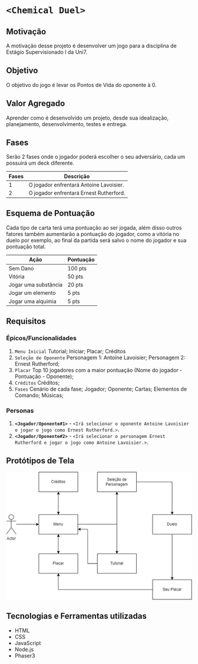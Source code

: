 # `<Chemical Duel>`

## Motivação

A motivação desse projeto é desenvolver um jogo para a disciplina de Estágio Supervisionado I da Uni7.

## Objetivo

O objetivo do jogo é levar os Pontos de Vida do oponente à 0.

## Valor Agregado

Aprender como é desenvolvido um projeto, desde sua idealização, planejamento, desenvolvimento, testes e entrega.

## Fases

Serão 2 fases onde o jogador poderá escolher o seu adversário, cada um possuirá um deck diferente.

| Fases | Descrição |
| ----- | ----------- |
| 1     | O jogador enfrentará Antoine Lavoisier. |
| 2     | O jogador enfrentará Ernest Rutherford. |

## Esquema de Pontuação

Cada tipo de carta terá uma pontuação ao ser jogada, além disso outros fatores também aumentarão a pontuação do jogador, como a vitória no duelo por exemplo, ao final da partida será salvo o nome do jogador e sua pontuação total.

| Ação | Pontuação |
| ----- | ----------- |
| Sem Dano   | 100 pts |
| Vitória   | 50 pts |
| Jogar uma substância   | 20 pts |
| Jogar um elemento | 5 pts |
| Jogar uma alquimia     | 5 pts |

## Requisitos

### Épicos/Funcionalidades

1. `Menu Inicial`
   Tutorial;
   Iniciar;
   Placar;
   Créditos
2. `Seleção de Oponente`
   Personagem 1: Antoine Lavoisier;
   Personagem 2: Ernest Rutherford;
3. `Placar`
   Top 10 jogadores com a maior pontuação (Nome do jogador - Pontuação - Oponente);
4. `Créditos`
   Créditos;
5. `Fases`
   Cenário de cada fase;
   Jogador;
   Oponente;
   Cartas;
   Elementos de Comando;
   Músicas;

### Personas

1. **`<Jogador/Oponente#1>`** - `<Irá selecionar o oponente Antoine Lavoisier e jogar o jogo como Ernest Rutherford.>`.
2. **`<Jogador/Oponente#2>`** - `<Irá selecionar o personagem Ernest Rutherford e jogar o jogo como Antoine Lavoisier.>`.

## Protótipos de Tela
![prototipo_telas](client/public/assets/img/prototipo-chemical-duel.drawio.png)
## Tecnologias e Ferramentas utilizadas
- HTML
- CSS 
- JavaScript
- Node.js
- Phaser3